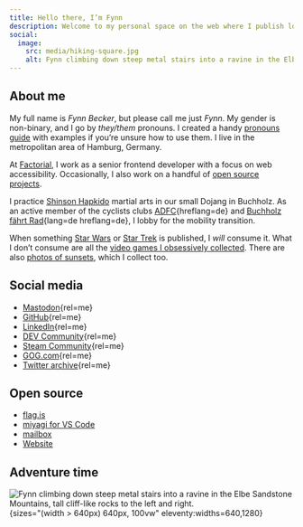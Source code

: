 ```yaml
---
title: Hello there, I’m Fynn
description: Welcome to my personal space on the web where I publish longer form articles than on social media.
social:
  image:
    src: media/hiking-square.jpg
    alt: Fynn climbing down steep metal stairs into a ravine in the Elbe Sandstone Mountains. Tall cliff-like rocks to the left and right.
---
```


## About me

My full name is _Fynn Becker_, but please call me just _Fynn_. My gender is non-binary, and I go by _they/them_ pronouns. I created a handy [pronouns guide](/pronouns/en/) with examples if you’re unsure how to use them. I live in the metropolitan area of Hamburg, Germany.

At [Factorial](https://www.factorial.io/), I work as a senior frontend developer with a focus on web accessibility. Occasionally, I also work on a handful of [open source projects](https://github.com/mvsde).

I practice [Shinson Hapkido](http://www.shinsonhapkido.org) martial arts in our small Dojang in Buchholz. As an active member of the cyclists clubs [ADFC](https://www.adfc.de/){hreflang=de} and [Buchholz fährt Rad](https://buchholz-faehrt-rad.de/){lang=de hreflang=de}, I lobby for the mobility transition.

When something [Star Wars](https://twitter.fynn.be/1408409600643190788/) or [Star Trek](/blog/farewell-star-trek-discovery/) is published, I _will_ consume it. What I don’t consume are all the [video games I obsessively collected](https://steamcommunity.com/id/mvsde/). There are also [photos of sunsets](/sunset/), which I collect too.

## Social media

- [Mastodon](https://mastodon.social/@mvsde){rel=me}
- [GitHub](https://github.com/mvsde){rel=me}
- [LinkedIn](https://linkedin.com/in/fynn){rel=me}
- [DEV Community](https://dev.to/fynn){rel=me}
- [Steam Community](https://steamcommunity.com/id/mvsde/){rel=me}
- [GOG.com](https://www.gog.com/u/mvsde){rel=me}
- [Twitter archive](https://twitter.fynn.be){rel=me}

## Open source

- [flag.is](https://github.com/mvsde/flag.is)
- [miyagi for VS Code](https://github.com/miyagi-dev/vscode-miyagi)
- [mailbox](https://github.com/mvsde/mailbox)
- [Website](https://github.com/mvsde/website)

## Adventure time

![Fynn climbing down steep metal stairs into a ravine in the Elbe Sandstone Mountains, tall cliff-like rocks to the left and right.](/../media/hiking.jpg){sizes="(width > 640px) 640px, 100vw" eleventy:widths=640,1280}
